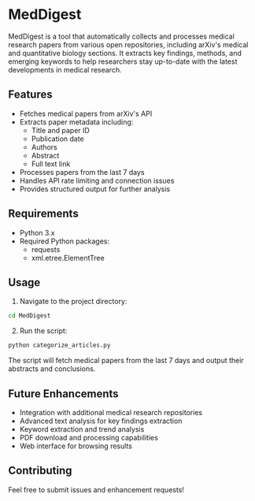 # MedDigest

MedDigest is a tool that automatically collects and processes medical research papers from various open repositories, including arXiv's medical and quantitative biology sections. It extracts key findings, methods, and emerging keywords to help researchers stay up-to-date with the latest developments in medical research.

## Features

- Fetches medical papers from arXiv's API
- Extracts paper metadata including:
  - Title and paper ID
  - Publication date
  - Authors
  - Abstract
  - Full text link
- Processes papers from the last 7 days
- Handles API rate limiting and connection issues
- Provides structured output for further analysis

## Requirements

- Python 3.x
- Required Python packages:
  - requests
  - xml.etree.ElementTree

## Usage

1. Navigate to the project directory:
```bash
cd MedDigest
```

2. Run the script:
```bash
python categorize_articles.py
```

The script will fetch medical papers from the last 7 days and output their abstracts and conclusions.

## Future Enhancements

- Integration with additional medical research repositories
- Advanced text analysis for key findings extraction
- Keyword extraction and trend analysis
- PDF download and processing capabilities
- Web interface for browsing results

## Contributing

Feel free to submit issues and enhancement requests!
